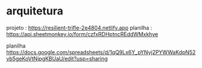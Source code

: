# arquitetura

projeto : https://resilient-trifle-2e4804.netlify.app
planilha : https://api.sheetmonkey.io/form/czfxRDHptncREddWMxkhye

planilha https://docs.google.com/spreadsheets/d/1qQ9Lx6Y_pYNyj2PYWWaKdpN52vb5geKoVtNjpgKBUaU/edit?usp=sharing
